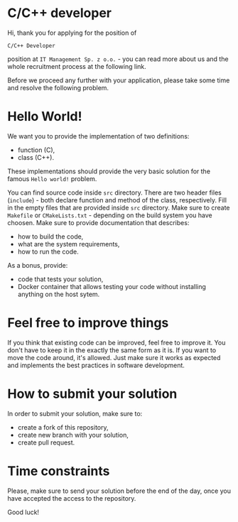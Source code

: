 # C/C++ developer

Hi, thank you for applying for the position of

```
C/C++ Developer
```

position at `IT Management Sp. z o.o.` - you can read more about us and the whole recruitment process at the following link.

Before we proceed any further with your application, please take some time and resolve the following problem.

# Hello World!

We want you to provide the implementation of two definitions:

- function (C),
- class (C++).

These implementations should provide the very basic solution for the famous `Hello world!` problem.

You can find source code inside `src` directory. There are two header files (`include`) - both declare function and method of the class, respectively. Fill in the empty files that are provided inside `src` directory. Make sure to create `Makefile` or `CMakeLists.txt` - depending on the build system you have choosen. Make sure to provide documentation that describes:

- how to build the code,
- what are the system requirements,
- how to run the code.

As a bonus, provide:

- code that tests your solution,
- Docker container that allows testing your code without installing anything on the host sytem.

# Feel free to improve things

If you think that existing code can be improved, feel free to improve it. You don't have to keep it in the exactly the same form as it is. If you want to move the code around, it's allowed. Just make sure it works as expected and implements the best practices in software development.

# How to submit your solution

In order to submit your solution, make sure to:

- create a fork of this repository,
- create new branch with your solution,
- create pull request.

# Time constraints

Please, make sure to send your solution before the end of the day, once you have accepted the access to the repository.

Good luck!

